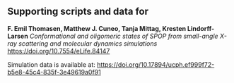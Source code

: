 ## Supporting scripts and data for

**F. Emil Thomasen, Matthew J. Cuneo, Tanja Mittag, Kresten Lindorff-Larsen**
_Conformational and oligomeric states of SPOP from small-angle X-ray scattering and molecular dynamics simulations_
https://doi.org/10.7554/eLife.84147

Simulation data is available at: https://doi.org/10.17894/ucph.ef999f72-b5e8-45c4-835f-3e49619a0f91
